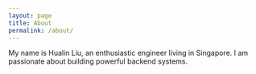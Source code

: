 ```yaml
---
layout: page
title: About
permalink: /about/
---
```


My name is Hualin Liu, an enthusiastic engineer living in Singapore. I am passionate about building powerful backend systems.
